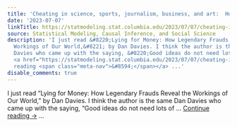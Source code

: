 ```yaml
---
title: 'Cheating in science, sports, journalism, business, and art:  How do they differ?'
date: '2023-07-07'
linkTitle: https://statmodeling.stat.columbia.edu/2023/07/07/cheating-in-science-sports-journalism-business-and-art-how-do-they-differ/
source: Statistical Modeling, Causal Inference, and Social Science
description: 'I just read &#8220;Lying for Money: How Legendary Frauds Reveal the
  Workings of Our World,&#8221; by Dan Davies. I think the author is the same Dan
  Davies who came up with the saying, &#8220;Good ideas do not need lots of &#8230;
  <a href="https://statmodeling.stat.columbia.edu/2023/07/07/cheating-in-science-sports-journalism-business-and-art-how-do-they-differ/">Continue
  reading <span class="meta-nav">&#8594;</span></a> ...'
disable_comments: true
---
```

I just read &#8220;Lying for Money: How Legendary Frauds Reveal the Workings of Our World,&#8221; by Dan Davies. I think the author is the same Dan Davies who came up with the saying, &#8220;Good ideas do not need lots of &#8230; <a href="https://statmodeling.stat.columbia.edu/2023/07/07/cheating-in-science-sports-journalism-business-and-art-how-do-they-differ/">Continue reading <span class="meta-nav">&#8594;</span></a> ...